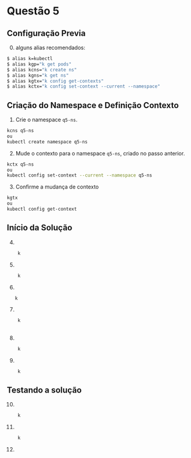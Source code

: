 # Questão 5



## Configuração Previa
0. alguns alias recomendados:
```bash
$ alias k=kubectl
$ alias kgp="k get pods"
$ alias kcns="k create ns"
$ alias kgns="k get ns"
$ alias kgtx="k config get-contexts"
$ alias kctx="k config set-context --current --namespace"
```
## Criação do Namespace e Definição Contexto 
1. Crie o namespace `q5-ns`.
```bash
kcns q5-ns
ou
kubectl create namespace q5-ns
```
2. Mude o contexto para o namespace `q5-ns`, criado no passo anterior.
```bash
kctx q5-ns
ou
kubectl config set-context --current --namespace q5-ns
```
3. Confirme a mudança de contexto
```bash
kgtx
ou
kubectl config get-context
```

## Início da Solução
4. 
```bash
    k
```
5. 
```bash
    k
```
6. 
```bash
   k
```
7. 
```bash
    k
```

## 
8. 
```bash
    k
```   
9. 
```bash
    k
```
## Testando a solução
10. 
```bash
    k
```
11. 
```bash
    k
```
12. 
```bash
    
```
